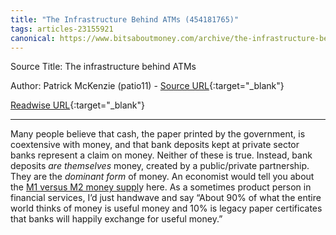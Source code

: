 ```yaml
---
title: "The Infrastructure Behind ATMs (454181765)"
tags: articles-23155921
canonical: https://www.bitsaboutmoney.com/archive/the-infrastructure-behind-atms/
---
```


Source Title: The infrastructure behind ATMs

Author: Patrick McKenzie (patio11) - [Source URL](https://www.bitsaboutmoney.com/archive/the-infrastructure-behind-atms/){:target="_blank"}

[Readwise URL](https://readwise.io/open/454181765){:target="_blank"}

---

Many people believe that cash, the paper printed by the government, is coextensive with money, and that bank deposits kept at private sector banks represent a claim on money. Neither of these is true. Instead, bank deposits *are themselves* money, created by a public/private partnership. They are the *dominant form* of money. An economist would tell you about the [M1 versus M2 money suppl](https://pressbooks-dev.oer.hawaii.edu/principlesofeconomics/chapter/27-2-measuring-money-currency-m1-and-m2/)y here. As a sometimes product person in financial services, I’d just handwave and say “About 90% of what the entire world thinks of money is useful money and 10% is legacy paper certificates that banks will happily exchange for useful money.”

